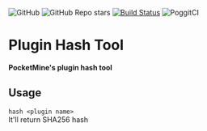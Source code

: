 ![GitHub](https://img.shields.io/github/license/P1ggyDev/PluginHashTool?style=flat-square)
![GitHub Repo stars](https://img.shields.io/github/stars/P1ggyDev/PluginHashTool?style=flat-square)
[![Build Status](https://travis-ci.org/P1ggyDev/PluginHashTool.svg?branch=main)](https://travis-ci.org/P1ggyDev/PluginHashTool)
![PoggitCI](https://poggit.pmmp.io/ci.badge/P1ggyDev/PluginHashTool/PluginHashTool?build=2)
# Plugin Hash Tool
**PocketMine's plugin hash tool**

## Usage
```hash <plugin name>```  
It'll return SHA256 hash
